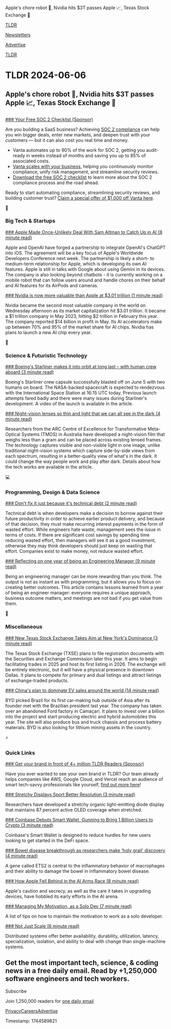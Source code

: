 Apple's chore robot 🤖, Nvidia hits $3T passes Apple 📈, Texas Stock Exchange 🏦

[TLDR](/)

[Newsletters](/newsletters)

[Advertise](https://advertise.tldr.tech/)

[TLDR](/)

# TLDR 2024-06-06

## Apple's chore robot 🤖, Nvidia hits $3T passes Apple 📈, Texas Stock Exchange 🏦

### 

[### Your Free SOC 2 Checklist (Sponsor)](https://www.vanta.com/downloads/the-soc-2-compliance-checklist?utm_campaign=grc&amp;utm_source=tldr&amp;utm_medium=newsletter)

Are you building a SaaS business? Achieving [SOC 2 compliance](https://www.vanta.com/downloads/the-soc-2-compliance-checklist?utm_campaign=grc&utm_source=tldr&utm_medium=newsletter) can help you win bigger deals, enter new markets, and deepen trust with your customers — but it can also cost you real time and money.

* Vanta automates up to 90% of the work for SOC 2, getting you audit-ready in weeks instead of months and saving you up to 85% of associated costs.
* [Vanta scales with your business,](https://www.vanta.com/landing/1k-discount?utm_campaign=grc&utm_source=tldr&utm_medium=newsletter) helping you continuously monitor compliance, unify risk management, and streamline security reviews.
* [Download the free SOC 2 checklist](https://www.vanta.com/downloads/the-soc-2-compliance-checklist?utm_campaign=grc&utm_source=tldr&utm_medium=newsletter) to learn more about the SOC 2 compliance process and the road ahead.

Ready to start automating compliance, streamlining security reviews, and building customer trust? [Claim a special offer of $1,000 off Vanta here](https://www.vanta.com/landing/1k-discount?utm_campaign=grc&utm_source=tldr&utm_medium=newsletter).

📱

### Big Tech & Startups

[### Apple Made Once-Unlikely Deal With Sam Altman to Catch Up in AI (8 minute read)](https://www.bloomberg.com/news/articles/2024-06-05/why-is-apple-aapl-teaming-up-with-openai-both-companies-need-each-other?accessToken=eyJhbGciOiJIUzI1NiIsInR5cCI6IkpXVCJ9.eyJzb3VyY2UiOiJTdWJzY3JpYmVyR2lmdGVkQXJ0aWNsZSIsImlhdCI6MTcxNzYzODkxMCwiZXhwIjoxNzE4MjQzNzEwLCJhcnRpY2xlSWQiOiJTRUxUOE5UMEFGQjQwMCIsImJjb25uZWN0SWQiOiJFQTExNDNDNTM4NEE0RUY5QTg5RjJEN0IxMTg2MzcwOSJ9.7uOjvRkN5RXKv6BnazPK4_vKUyTNs4W7bbY5e98o-Bw&amp;utm_source=tldrnewsletter)

Apple and OpenAI have forged a partnership to integrate OpenAI's ChatGPT into iOS. The agreement will be a key focus of Apple's Worldwide Developers Conference next week. The partnership is likely a short- to medium-term relationship for Apple, which is developing its own AI features. Apple is still in talks with Google about using Gemini in its devices. The company is also looking beyond chatbots - it is currently working on a mobile robot that can follow users around and handle chores on their behalf and AI features for its AirPods and cameras.

[### Nvidia is now more valuable than Apple at $3.01 trillion (1 minute read)](https://www.theverge.com/2024/6/5/24172363/nvidia-apple-market-cap-valuation-trillion-ai?utm_source=tldrnewsletter)

Nvidia became the second most valuable company in the world on Wednesday afternoon as its market capitalization hit $3.01 trillion. It became a $1 trillion company in May 2023, hitting $2 trillion in February this year. The company reported $14 billion in profit in May. Its AI accelerators make up between 70% and 95% of the market share for AI chips. Nvidia has plans to launch a new AI chip every year.

🚀

### Science & Futuristic Technology

[### Boeing's Starliner makes it into orbit at long last – with human crew aboard (3 minute read)](https://www.theregister.com/2024/06/05/boeing_starliner_launch_success/?utm_source=tldrnewsletter)

Boeing's Starliner crew capsule successfully blasted off on June 5 with two humans on board. The NASA-backed spacecraft is expected to rendezvous with the International Space Station at 16:15 UTC today. Previous launch attempts fared badly and there were many issues during Starliner's development. A video of the launch is available in the article.

[### Night-vision lenses so thin and light that we can all see in the dark (4 minute read)](https://newatlas.com/technology/night-vision-thin-light-lens/?utm_source=tldrnewsletter)

Researchers from the ARC Centre of Excellence for Transformative Meta-Optical Systems (TMOS) in Australia have developed a night-vision film that weighs less than a gram and can be placed across existing lensed frames. The technology captures visible and non-visible light in one image, unlike traditional night-vision systems which capture side-by-side views from each spectrum, resulting in a better-quality view of what's in the dark. It could change the way people work and play after dark. Details about how the tech works are available in the article.

💻

### Programming, Design & Data Science

[### Don't fix it just because it's technical debt (2 minute read)](https://blog.danslimmon.com/2023/05/08/dont-fix-it-just-because-its-technical-debt/?utm_source=tldrnewsletter)

Technical debt is when developers make a decision to borrow against their future productivity in order to achieve earlier product delivery, and because of that decision, they must make recurring interest payments in the form of wasted effort. While engineers hate waste, management sees the issue in terms of costs. If there are significant cost savings by spending time reducing wasted effort, then managers will see it as a good investment, otherwise they may think developers should just keep on wasting that effort. Companies exist to make money, not reduce wasted effort.

[### Reflecting on one year of being an Engineering Manager (9 minute read)](https://www.babbel.com/en/magazine/reflecting-on-one-year-of-being-an-engineering-manager?utm_source=tldrnewsletter)

Being an engineering manager can be more rewarding than you think. The output is not as instant as with programming, but it allows you to focus on creating better outcomes. This article contains lessons learned from a year of being an engineer manager: everyone requires a unique approach, business outcome matters, and meetings are not bad if you get value from them.

🎁

### Miscellaneous

[### New Texas Stock Exchange Takes Aim at New York's Dominance (3 minute read)](https://www.wsj.com/finance/regulation/new-texas-stock-exchange-takes-aim-at-new-yorks-dominance-e3b4d9ba?st=x9o3tgyfypsttyi&reflink=desktopwebshare_permalink&utm_source=tldrnewsletter)

The Texas Stock Exchange (TXSE) plans to file registration documents with the Securities and Exchange Commission later this year. It aims to begin facilitating trades in 2025 and host its first listing in 2026. The exchange will be entirely electronic, but it will have a physical presence in downtown Dallas. It plans to compete for primary and dual listings and attract listings of exchange-traded products.

[### China's plan to dominate EV sales around the world (14 minute read)](https://arstechnica.com/cars/2024/06/chinas-plan-to-dominate-ev-sales-around-the-world/?utm_source=tldrnewsletter)

BYD picked Brazil for its first car-making hub outside of Asia after its founder met with the Brazilian president last year. The company has taken over an abandoned Ford factory in Camaçari. It plans to invest over a billion into the project and start producing electric and hybrid automobiles this year. The site will also produce bus and truck chassis and process battery materials. BYD is also looking for lithium mining assets in the country.

⚡

### Quick Links

[### Get your brand in front of 4+ million TLDR Readers (Sponsor)](https://advertise.tldr.tech/?utm_source=tldr&amp;utm_medium=newsletter&amp;utm_campaign=quick06062024)

Have you ever wanted to see your own brand in TLDR? Our team already helps companies like AWS, Google Cloud, and Vercel reach an audience of smart tech-savvy professionals like yourself, [find out more here](https://advertise.tldr.tech/?utm_source=tldr&utm_medium=newsletter&utm_campaign=quick06062024)!

[### Stretchy Displays Sport Better Resolution (3 minute read)](https://spectrum.ieee.org/stretchable-display?utm_source=tldrnewsletter)

Researchers have developed a stretchy organic light-emitting diode display that maintains 87 percent active OLED coverage when stretched.

[### Coinbase Debuts Smart Wallet, Gunning to Bring 1 Billion Users to Crypto (3 minute read)](https://decrypt.co/233925/coinbase-debuts-smart-wallet-gunning-to-bring-1-billion-users-to-crypto?utm_source=tldrnewsletter)

Coinbase's Smart Wallet is designed to reduce hurdles for new users looking to get started in the DeFi space.

[### Bowel disease breakthrough as researchers make ‘holy grail' discovery (4 minute read)](https://www.theguardian.com/society/article/2024/jun/05/bowel-disease-hope-researchers-find-biological-pathway?utm_source=tldrnewsletter)

A gene called ETS2 is central to the inflammatory behavior of macrophages and their ability to damage the bowel in inflammatory bowel disease.

[### How Apple Fell Behind in the AI Arms Race (8 minute read)](https://www.wsj.com/tech/ai/apple-ai-siri-development-behind-9ea65ee8?st=82mud84srao94aq&reflink=desktopwebshare_permalink&utm_source=tldrnewsletter)

Apple's caution and secrecy, as well as the care it takes in upgrading devices, have hobbled its early efforts in the AI arena.

[### Managing My Motivation, as a Solo Dev (7 minute read)](https://mbuffett.com/posts/maintaining-motivation/?utm_source=tldrnewsletter)

A list of tips on how to maintain the motivation to work as a solo developer.

[### Not Just Scale (6 minute read)](https://brooker.co.za/blog/2024/06/04/scale.html?utm_source=tldrnewsletter)

Distributed systems offer better availability, durability, utilization, latency, specialization, isolation, and ability to deal with change than single-machine systems.

## Get the most important tech, science, & coding news in a free daily email. Read by +1,250,000 software engineers and tech workers.

Subscribe

Join 1,250,000 readers for [one daily email](/api/latest/tech)

[Privacy](/privacy)[Careers](https://jobs.ashbyhq.com/tldr.tech)[Advertise](/tech/advertise)

Timestamp: 1744589821